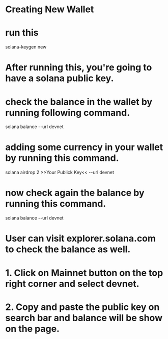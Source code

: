 # Creating New Wallet

# run this

solana-keygen new

# After running this, you're going to have a solana public key.

# check the balance in the wallet by running following command. 

solana balance --url devnet

# adding some currency in your wallet by running this command.

solana airdrop 2 >>Your Publick Key<< --url devnet

# now check again the balance by running this command. 

solana balance --url devnet

# User can visit explorer.solana.com to check the balance as well. 

 # 1. Click on Mainnet button on the top right corner and select devnet.
 # 2. Copy and paste the public key on search bar and balance will be show on the page. 
 
 
 
